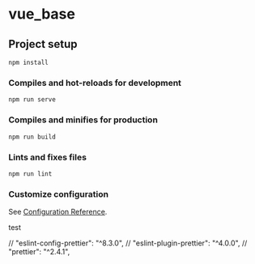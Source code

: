 # vue_base

## Project setup
```
npm install
```

### Compiles and hot-reloads for development
```
npm run serve
```

### Compiles and minifies for production
```
npm run build
```

### Lints and fixes files
```
npm run lint
```

### Customize configuration
See [Configuration Reference](https://cli.vuejs.org/config/).

test

// "eslint-config-prettier": "^8.3.0",
// "eslint-plugin-prettier": "^4.0.0",
// "prettier": "^2.4.1",